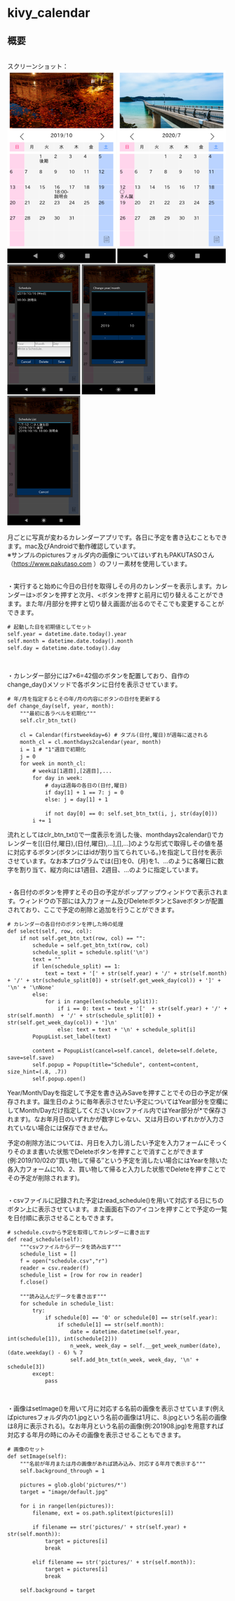 # kivy_calendar

## 概要
<br>スクリーンショット：<br>
<img src="Screenshot_1.png" width="49%"> <img src="Screenshot_2.png" width="49%">
<img src="Screenshot_3.png" width="33%"> <img src="Screenshot_4.png" width="33%"> <img src="Screenshot_5.png" width="33%">

月ごとに写真が変わるカレンダーアプリです。各日に予定を書き込むこともできます。mac及びAndroidで動作確認しています。<br>
※サンプルのpicturesフォルダ内の画像についてはいずれもPAKUTASOさん（https://www.pakutaso.com ）のフリー素材を使用しています。
<br><br>

・実行すると始めに今日の日付を取得しその月のカレンダーを表示します。カレンダーは>ボタンを押すと次月、<ボタンを押すと前月に切り替えることができます。また年/月部分を押すと切り替え画面が出るのでそこでも変更することができます。
~~~
# 起動した日を初期値としてセット
self.year = datetime.date.today().year
self.month = datetime.date.today().month
self.day = datetime.date.today().day
~~~
<br>

・カレンダー部分には7×6=42個のボタンを配置しており、自作のchange_day()メソッドで各ボタンに日付を表示させています。
~~~
# 年/月を指定するとその年/月の内容にボタンの日付を更新する
def change_day(self, year, month):
    """最初に各ラベルを初期化"""
    self.clr_btn_txt()

    cl = Calendar(firstweekday=6) # タプル(日付,曜日)が週毎に返される
    month_cl = cl.monthdays2calendar(year, month)
    i = 1 # "1"週目で初期化
    j = 0
    for week in month_cl:
        # weekは[1週目],[2週目],...
        for day in week:
            # dayは週毎の各日の(日付,曜日)
            if day[1] + 1 == 7: j = 0
            else: j = day[1] + 1

            if not day[0] == 0: self.set_btn_txt(i, j, str(day[0]))
        i += 1
~~~

流れとしてはclr_btn_txt()で一度表示を消した後、monthdays2calendar()でカレンダーを[[(日付,曜日),(日付,曜日),…],[],…]のような形式で取得しその値を基に対応するボタン(ボタンにはidが割り当てられている。)を指定して日付を表示させています。なお本プログラムでは(日)を0、(月)を1、…のように各曜日に数字を割り当て、縦方向には1週目、2週目、…のように指定しています。
<br><br>

・各日付のボタンを押すとその日の予定がポップアップウィンドウで表示されます。ウィンドウの下部には入力フォーム及びDeleteボタンとSaveボタンが配置されており、ここで予定の削除と追加を行うことができます。
~~~
# カレンダーの各日付のボタンを押した時の処理
def select(self, row, col):
    if not self.get_btn_txt(row, col) == "":
        schedule = self.get_btn_txt(row, col)
        schedule_split = schedule.split('\n')
        text = ""
        if len(schedule_split) == 1:
            text = text + '[' + str(self.year) + '/' + str(self.month)  + '/' + str(schedule_split[0]) + str(self.get_week_day(col)) + ']' + '\n' + '\nNone'
        else:
            for i in range(len(schedule_split)):
                if i == 0: text = text + '['  + str(self.year) + '/' + str(self.month)  + '/' + str(schedule_split[0]) + str(self.get_week_day(col)) + ']\n'
                else: text = text + '\n' + schedule_split[i]
        PopupList.set_label(text)

        content = PopupList(cancel=self.cancel, delete=self.delete, save=self.save)
        self.popup = Popup(title="Schedule", content=content, size_hint=(.8, .7))
        self.popup.open()
~~~

Year/Month/Dayを指定して予定を書き込みSaveを押すことでその日の予定が保存されます。誕生日のように毎年表示させたい予定についてはYear部分を空欄にしてMonth/Dayだけ指定してください(csvファイル内ではYear部分が*で保存されます)。なお年月日のいずれかが数字じゃない、又は月日のいずれかが入力されていない場合には保存できません。<br>

予定の削除方法については、月日を入力し消したい予定を入力フォームにそっくりそのまま書いた状態でDeleteボタンを押すことで消すことができます(例:2019/10/02の″買い物して帰る″という予定を消したい場合にはYearを除いた各入力フォームに10、2、買い物して帰ると入力した状態でDeleteを押すことでその予定が削除されます)。<br>
<br>

・csvファイルに記録された予定はread_schedule()を用いて対応する日にちのボタン上に表示させています。また画面右下のアイコンを押すことで予定の一覧を日付順に表示させることもできます。
~~~
# schedule.csvから予定を取得してカレンダーに書き出す
def read_schedule(self):
    """csvファイルからデータを読み出す"""
    schedule_list = []
    f = open("schedule.csv","r")
    reader = csv.reader(f)
    schedule_list = [row for row in reader]
    f.close()

    """読み込んだデータを書き出す"""
    for schedule in schedule_list:
        try:
            if schedule[0] == '0' or schedule[0] == str(self.year):
                if schedule[1] == str(self.month):
                    date = datetime.datetime(self.year, int(schedule[1]), int(schedule[2]))
                    n_week, week_day = self.__get_week_number(date), (date.weekday() - 6) % 7
                    self.add_btn_txt(n_week, week_day, '\n' + schedule[3])
        except:
            pass
~~~
<br>

・画像はsetImage()を用いて月に対応する名前の画像を表示させています(例えばpicturesフォルダ内の1.jpgという名前の画像は1月に、8.jpgという名前の画像は8月に表示される)。なお年月という名前の画像(例:201908.jpg)を用意すれば対応する年月の時にのみその画像を表示させることもできます。
~~~
# 画像のセット
def setImage(self):
    """名前が年月または月の画像があれば読み込み、対応する年月で表示する"""
    self.background_through = 1

    pictures = glob.glob('pictures/*')
    target = "image/default.jpg"

    for i in range(len(pictures)):
        filename, ext = os.path.splitext(pictures[i])

        if filename == str('pictures/' + str(self.year) + str(self.month)):
            target = pictures[i]
            break

        elif filename == str('pictures/' + str(self.month)):
            target = pictures[i]
            break

    self.background = target
~~~
